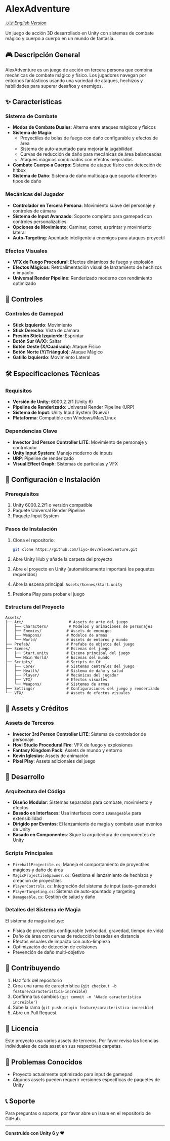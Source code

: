 # AlexAdventure

*[🇺🇸 English Version](README.md)*

Un juego de acción 3D desarrollado en Unity con sistemas de combate mágico y cuerpo a cuerpo en un mundo de fantasía.

## 🎮 Descripción General

AlexAdventure es un juego de acción en tercera persona que combina mecánicas de combate mágico y físico. Los jugadores navegan por entornos fantásticos usando una variedad de ataques, hechizos y habilidades para superar desafíos y enemigos.

## ✨ Características

### Sistema de Combate
- **Modos de Combate Duales**: Alterna entre ataques mágicos y físicos
- **Sistema de Magia**: 
  - Proyectiles de bolas de fuego con daño configurable y efectos de área
  - Sistema de auto-apuntado para mejorar la jugabilidad
  - Curvas de reducción de daño para mecánicas de área balanceadas
  - Ataques mágicos combinados con efectos mejorados
- **Combate Cuerpo a Cuerpo**: Sistema de ataque físico con detección de hitbox
- **Sistema de Daño**: Sistema de daño multicapa que soporta diferentes tipos de daño

### Mecánicas del Jugador
- **Controlador en Tercera Persona**: Movimiento suave del personaje y controles de cámara
- **Sistema de Input Avanzado**: Soporte completo para gamepad con controles personalizables
- **Opciones de Movimiento**: Caminar, correr, esprintar y movimiento lateral
- **Auto-Targeting**: Apuntado inteligente a enemigos para ataques proyectil

### Efectos Visuales
- **VFX de Fuego Procedural**: Efectos dinámicos de fuego y explosión
- **Efectos Mágicos**: Retroalimentación visual de lanzamiento de hechizos e impacto
- **Universal Render Pipeline**: Renderizado moderno con rendimiento optimizado

## 🎯 Controles

### Controles de Gamepad
- **Stick Izquierdo**: Movimiento
- **Stick Derecho**: Vista de cámara
- **Presión Stick Izquierdo**: Esprintar
- **Botón Sur (A/X)**: Saltar
- **Botón Oeste (X/Cuadrado)**: Ataque Físico
- **Botón Norte (Y/Triángulo)**: Ataque Mágico
- **Gatillo Izquierdo**: Movimiento Lateral

## 🛠️ Especificaciones Técnicas

### Requisitos
- **Versión de Unity**: 6000.2.2f1 (Unity 6)
- **Pipeline de Renderizado**: Universal Render Pipeline (URP)
- **Sistema de Input**: Unity Input System (Nuevo)
- **Plataforma**: Compatible con Windows/Mac/Linux

### Dependencias Clave
- **Invector 3rd Person Controller LITE**: Movimiento de personaje y controlador
- **Unity Input System**: Manejo moderno de inputs
- **URP**: Pipeline de renderizado
- **Visual Effect Graph**: Sistemas de partículas y VFX

## 🚀 Configuración e Instalación

### Prerequisitos
1. Unity 6000.2.2f1 o versión compatible
2. Paquete Universal Render Pipeline
3. Paquete Input System

### Pasos de Instalación
1. Clona el repositorio:
   ```bash
   git clone https://github.com/liyo-dev/AlexAdventure.git
   ```

2. Abre Unity Hub y añade la carpeta del proyecto

3. Abre el proyecto en Unity (automáticamente importará los paquetes requeridos)

4. Abre la escena principal: `Assets/Scenes/Start.unity`

5. Presiona Play para probar el juego

### Estructura del Proyecto
```
Assets/
├── Art/                    # Assets de arte del juego
│   ├── Characters/         # Modelos y animaciones de personajes
│   ├── Enemies/           # Assets de enemigos
│   ├── Weapons/           # Modelos de armas
│   └── World/             # Assets de entorno y mundo
├── Prefab/                # Prefabs de objetos del juego
├── Scenes/                # Escenas del juego
│   ├── Start.unity        # Escena principal del juego
│   └── Main World/        # Escenas del mundo
├── Scripts/               # Scripts de C#
│   ├── Core/              # Sistemas centrales del juego
│   ├── Health/            # Sistema de daño y salud
│   ├── Player/            # Mecánicas del jugador
│   ├── VFX/               # Efectos visuales
│   └── Weapons/           # Sistemas de armas
├── Settings/              # Configuraciones del juego y renderizado
└── VFX/                   # Assets de efectos visuales
```

## 🎨 Assets y Créditos

### Assets de Terceros
- **Invector 3rd Person Controller LITE**: Sistema de controlador de personaje
- **Hovl Studio Procedural Fire**: VFX de fuego y explosiones
- **Fantasy Kingdom Pack**: Assets de mundo y entorno
- **Kevin Iglesias**: Assets de animación
- **Pixel Play**: Assets adicionales del juego

## 🔧 Desarrollo

### Arquitectura del Código
- **Diseño Modular**: Sistemas separados para combate, movimiento y efectos
- **Basado en Interfaces**: Usa interfaces como `IDamageable` para extensibilidad
- **Dirigido por Eventos**: El lanzamiento de magia y combate usan eventos de Unity
- **Basado en Componentes**: Sigue la arquitectura de componentes de Unity

### Scripts Principales
- `FireballProjectile.cs`: Maneja el comportamiento de proyectiles mágicos y daño de área
- `MagicProjectileSpawner.cs`: Gestiona el lanzamiento de hechizos y creación de proyectiles
- `PlayerControls.cs`: Integración del sistema de input (auto-generado)
- `PlayerTargeting.cs`: Sistema de auto-apuntado y targeting
- `Damageable.cs`: Gestión de salud y daño

### Detalles del Sistema de Magia
El sistema de magia incluye:
- Física de proyectiles configurable (velocidad, gravedad, tiempo de vida)
- Daño de área con curvas de reducción basadas en distancia
- Efectos visuales de impacto con auto-limpieza
- Optimización de detección de colisiones
- Prevención de daño multi-objetivo

## 🤝 Contribuyendo

1. Haz fork del repositorio
2. Crea una rama de característica (`git checkout -b feature/caracteristica-increible`)
3. Confirma tus cambios (`git commit -m 'Añade característica increíble'`)
4. Sube la rama (`git push origin feature/caracteristica-increible`)
5. Abre un Pull Request

## 📝 Licencia

Este proyecto usa varios assets de terceros. Por favor revisa las licencias individuales de cada asset en sus respectivas carpetas.

## 🐛 Problemas Conocidos

- Proyecto actualmente optimizado para input de gamepad
- Algunos assets pueden requerir versiones específicas de paquetes de Unity

## 📞 Soporte

Para preguntas o soporte, por favor abre un issue en el repositorio de GitHub.

---

**Construido con Unity 6 y ❤️**